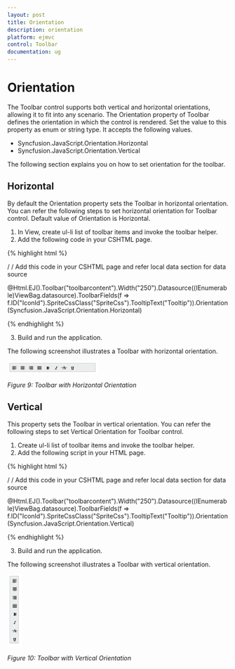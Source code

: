 ```yaml
---
layout: post
title: Orientation
description: orientation
platform: ejmvc
control: Toolbar
documentation: ug
---
```


# Orientation

The Toolbar control supports both vertical and horizontal orientations, allowing it to fit into any scenario. The Orientation property of Toolbar defines the orientation in which the control is rendered. Set the value to this property as enum or string type. It accepts the following values.

* Syncfusion.JavaScript.Orientation.Horizontal
* Syncfusion.JavaScript.Orientation.Vertical

The following section explains you on how to set orientation for the toolbar.

## Horizontal

By default the Orientation property sets the Toolbar in horizontal orientation. You can refer the following steps to set horizontal orientation for Toolbar control. Default value of Orientation is Horizontal.

1. In View, create ul-li list of toolbar items and invoke the toolbar helper.
2. Add the following code in your CSHTML page.


{% highlight html %}

/ / Add this code in your CSHTML page and refer local data section for data source

<div class="cols-sample-area">    @Html.EJ().Toolbar("toolbarcontent").Width("250").Datasource((IEnumerable<ToolbarLocalBinding>)ViewBag.datasource).ToolbarFields(f => f.ID("IconId").SpriteCssClass("SpriteCss").TooltipText("Tooltip")).Orientation(Syncfusion.JavaScript.Orientation.Horizontal)

</div>

{% endhighlight %}

3. Build and run the application.

The following screenshot illustrates a Toolbar with horizontal orientation.



![](Orientation_images/Orientation_img1.png)

_Figure 9: Toolbar with Horizontal Orientation_



## Vertical

This property sets the Toolbar in vertical orientation. You can refer the following steps to set Vertical Orientation for Toolbar control.

1. Create ul-li list of toolbar items and invoke the toolbar helper.
2. Add the following script in your HTML page.


{% highlight html %}

/ / Add this code in your CSHTML page and refer local data section for data source

<div class="cols-sample-area">    @Html.EJ().Toolbar("toolbarcontent").Width("250").Datasource((IEnumerable<ToolbarLocalBinding>)ViewBag.datasource).ToolbarFields(f => f.ID("IconId").SpriteCssClass("SpriteCss").TooltipText("Tooltip")).Orientation(Syncfusion.JavaScript.Orientation.Vertical)

</div>

{% endhighlight %}

3. Build and run the application.

The following screenshot illustrates a Toolbar with vertical orientation.

![](Orientation_images/Orientation_img2.png)


_Figure 10: Toolbar with Vertical Orientation_

